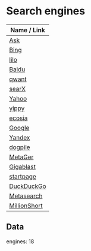 # Search engines
| Name / Link                                   |
| --------------------------------------------- |
| [Ask](http://www.ask.com/)                    |
| [Bing](https://www.bing.com/)                 |
| [lilo](https://search.lilo.org/)              |
| [Baidu](https://www.baidu.com/)               |
| [qwant](https://www.qwant.com/)               |
| [searX](https://www.searx.me/)                |
| [Yahoo](https://www.yahoo.com/)               |
| [yippy](http://yippy.com/)                    |
| [ecosia](https://www.ecosia.org/)             |
| [Google](https://encrypted.google.com/)       |
| [Yandex](https://www.yandex.com/)             |
| [dogpile](http://www.dogpile.com/)            |
| [MetaGer](https://metager.de/)                |
| [Gigablast](http://www.gigablast.com/)        |
| [startpage](https://www.startpage.com/)       |
| [DuckDuckGo](https://duckduckgo.com/)         |
| [Metasearch](https://www.search.com/)         |
| [MillionShort](https://www.millionshort.com/) |

## Data
engines: 18
